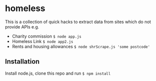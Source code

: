 # homeless

This is a collection of quick hacks to extract data from sites which do not provide APIs e.g.
* Charity commission `$ node app.js`
* Homeless Link `$ node app2.js`
* Rents and housing allowances `$ node shrScrape.js 'some postcode'`

## Installation
Install node.js, clone this repo and run `$ npm install`
